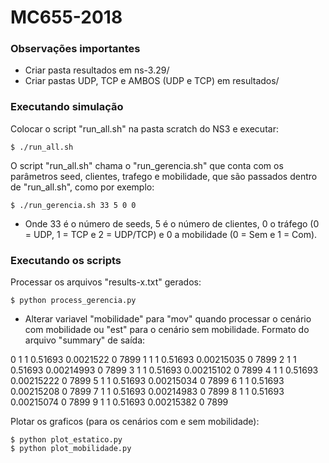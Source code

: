 # MC655-2018

### Observações importantes ###

* Criar pasta resultados em ns-3.29/
* Criar pastas UDP, TCP e AMBOS (UDP e TCP) em resultados/

### Executando simulação ###

Colocar o script "run_all.sh" na pasta scratch do NS3 e executar:

	$ ./run_all.sh

O script "run_all.sh" chama o "run_gerencia.sh" que conta com os parâmetros seed, clientes, trafego e mobilidade, que são passados dentro de "run_all.sh", como por exemplo:

	$ ./run_gerencia.sh 33 5 0 0
	
* Onde 33 é o número de seeds, 5 é o número de clientes, 0 o tráfego (0 = UDP, 1 = TCP e 2 = UDP/TCP) e 0 a mobilidade (0 = Sem e 1 = Com).

### Executando os scripts ###

Processar os arquivos "results-x.txt" gerados:

	$ python process_gerencia.py
	
* Alterar variavel "mobilidade" para "mov" quando processar o cenário com mobilidade ou "est" para o cenário sem mobilidade. 
Formato do arquivo "summary" de saída:

0	1	1	0.51693	0.0021522	0	7899
1	1	1	0.51693	0.00215035	0	7899
2	1	1	0.51693	0.00214993	0	7899
3	1	1	0.51693	0.00215102	0	7899
4	1	1	0.51693	0.00215222	0	7899
5	1	1	0.51693	0.00215034	0	7899
6	1	1	0.51693	0.00215208	0	7899
7	1	1	0.51693	0.00214983	0	7899
8	1	1	0.51693	0.00215074	0	7899
9	1	1	0.51693	0.00215382	0	7899


Plotar os graficos (para os cenários com e sem mobilidade):

	$ python plot_estatico.py
	$ python plot_mobilidade.py

